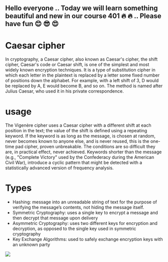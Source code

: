 ## Hello everyone .. Today we will learn something beautiful and new in our course 401 :fire: :fire: .. Please have fun :blush: :sunglasses: :heart_eyes:

# Caesar cipher
In cryptography, a Caesar cipher, also known as Caesar's cipher, the shift cipher, Caesar's code or Caesar shift, is one of the simplest and most widely known encryption techniques. It is a type of substitution cipher in which each letter in the plaintext is replaced by a letter some fixed number of positions down the alphabet. For example, with a left shift of 3, D would be replaced by A, E would become B, and so on. The method is named after Julius Caesar, who used it in his private correspondence.

# usage 
The Vigenère cipher uses a Caesar cipher with a different shift at each position in the text; the value of the shift is defined using a repeating keyword. If the keyword is as long as the message, is chosen at random, never becomes known to anyone else, and is never reused, this is the one-time pad cipher, proven unbreakable. The conditions are so difficult they are, in practical effect, never achieved. Keywords shorter than the message (e.g., "Complete Victory" used by the Confederacy during the American Civil War), introduce a cyclic pattern that might be detected with a statistically advanced version of frequency analysis.

# Types
* Hashing: message into an unreadable string of text for the purpose of verifying the message’s contents, not hiding the message itself.
* Symmetric Cryptography: uses a single key to encrypt a message and then decrypt that message upon delivery
* Asymmetric Cryptography: uses two different keys for encryption and decryption, as opposed to the single key used in symmetric cryptography
* Key Exchange Algorithms: used to safely exchange encryption keys with an unknown party

![](https://thebestvpn.com/wp-content/uploads/2017/06/tFnX1co.jpg)
